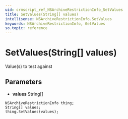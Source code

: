 ```yaml
---
uid: crmscript_ref_NSArchiveRestrictionInfo_SetValues
title: SetValues(String[] values)
intellisense: NSArchiveRestrictionInfo.SetValues
keywords: NSArchiveRestrictionInfo, GetValues
so.topic: reference
---
```


# SetValues(String[] values)

Value(s) to test against

## Parameters

* **values** String[]

```crmscript
NSArchiveRestrictionInfo thing;
String[] values;
thing.SetValues(values);
```

